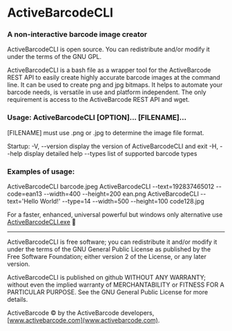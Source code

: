 # ActiveBarcodeCLI

###  A non-interactive barcode image creator

ActiveBarcodeCLI is open source. You can redistribute and/or modify it under the terms of the GNU GPL.

ActiveBarcodeCLI is a bash file as a wrapper tool for the  ActiveBarcode REST API to easily create highly accurate barcode images at the command line. It can be used to create png and jpg bitmaps. It helps to automate your barcode needs, is versatile in use and platform independent. The only requirement is access to the ActiveBarcode REST API and wget.

### Usage: ActiveBarcodeCLI [OPTION]... [FILENAME]...

[FILENAME] must use .png or .jpg to determine the image file format.

Startup:
  -V,  --version                   display the version of ActiveBarcodeCLI and exit
  -H,  --help                      display detailed help
       --types                     list of supported barcode types

### Examples of usage:

ActiveBarcodeCLI barcode.jpeg
ActiveBarcodeCLI --text=192837465012 --code=ean13 --width=400 --height=200 ean.png 
ActiveBarcodeCLI --text='Hello World!' --type=14 --width=500 --height=100 code128.jpg


For a faster, enhanced, universal powerful but windows only alternative use
[ActiveBarcodeCLI.exe](https://www.activebarcode.com/commandline/) &#128640;


----
ActiveBarcodeCLI is free software; you can redistribute it and/or
modify it under the terms of the GNU General Public License
as published by the Free Software Foundation; either version 2
of the License, or any later version.

ActiveBarcodeCLI is published on github WITHOUT ANY WARRANTY; without even the implied warranty of MERCHANTABILITY or FITNESS FOR A PARTICULAR PURPOSE.
See the GNU General Public License for more details.

ActiveBarcode &copy; by the ActiveBarcode developers, [www.activebarcode.com](www.activebarcode.com).